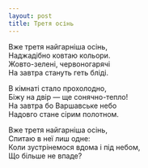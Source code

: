 ```yaml
---
layout: post
title: Третя осінь
---
```


Вже третя найгарніша осінь,  
Наджадібно ковтаю кольори.  
Жовто-зелені, червоногарячі  
На завтра стануть геть бліді.  

В кімнаті стало прохолодно,  
Біжу на двір — ще сонячно-тепло!  
На завтра бо Варшавське небо  
Надовго стане сірим полотном.   

Вже третя найгарніша осінь,  
Спитаю в неї лиш одне:  
Коли зустрінемося вдома і під небом,  
Що більше не впаде?  
